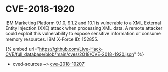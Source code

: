 # CVE-2018-1920

IBM Marketing Platform 9.1.0, 9.1.2 and 10.1 is vulnerable to a XML External Entity Injection (XXE) attack when processing XML data. A remote attacker could exploit this vulnerability to expose sensitive information or consume memory resources. IBM X-Force ID: 152855.

{% embed url="https://github.com/Live-Hack-CVE/full_database/blob/main/cves/2018/CVE-2018-1920.json" %}


* cved-sources ~> [cve-2018-19207](https://zeste.alice-snow.ru/2018/database/cve-2018-1920/cve-2018-19207-cved-sources)